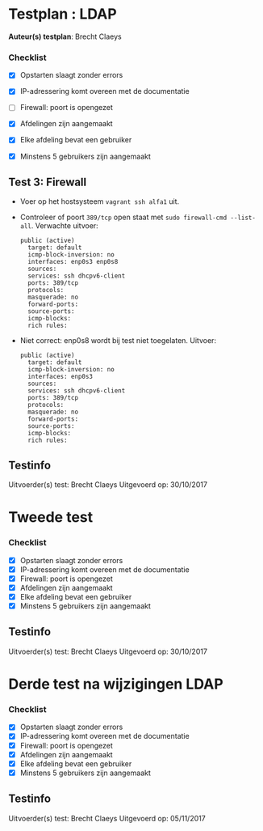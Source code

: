 # Testplan : LDAP

**Auteur(s) testplan**: Brecht Claeys

### Checklist

- [x] Opstarten slaagt zonder errors
- [x] IP-adressering komt overeen met de documentatie
- [ ] Firewall: poort is opengezet
- [x] Afdelingen zijn aangemaakt
- [x] Elke afdeling bevat een gebruiker
- [x] Minstens 5 gebruikers zijn aangemaakt


## Test 3: Firewall

- Voer op het hostsysteem `vagrant ssh alfa1` uit.
- Controleer of poort `389/tcp` open staat met `sudo firewall-cmd --list-all`. Verwachte uitvoer:
  ```
  public (active)
    target: default
    icmp-block-inversion: no
    interfaces: enp0s3 enp0s8
    sources:
    services: ssh dhcpv6-client
    ports: 389/tcp
    protocols:
    masquerade: no
    forward-ports:
    source-ports:
    icmp-blocks:
    rich rules:
  ```

- Niet correct: enp0s8 wordt bij test niet toegelaten. Uitvoer:
  ```
  public (active)
    target: default
    icmp-block-inversion: no
    interfaces: enp0s3
    sources:
    services: ssh dhcpv6-client
    ports: 389/tcp
    protocols:
    masquerade: no
    forward-ports:
    source-ports:
    icmp-blocks:
    rich rules:
  ```
  
## Testinfo

Uitvoerder(s) test: Brecht Claeys
Uitgevoerd op: 30/10/2017



# Tweede test

### Checklist

- [x] Opstarten slaagt zonder errors
- [x] IP-adressering komt overeen met de documentatie
- [x] Firewall: poort is opengezet
- [x] Afdelingen zijn aangemaakt
- [x] Elke afdeling bevat een gebruiker
- [x] Minstens 5 gebruikers zijn aangemaakt

## Testinfo

Uitvoerder(s) test: Brecht Claeys
Uitgevoerd op: 30/10/2017

# Derde test na wijzigingen LDAP

### Checklist

- [x] Opstarten slaagt zonder errors
- [x] IP-adressering komt overeen met de documentatie
- [x] Firewall: poort is opengezet
- [x] Afdelingen zijn aangemaakt
- [x] Elke afdeling bevat een gebruiker
- [x] Minstens 5 gebruikers zijn aangemaakt

## Testinfo

Uitvoerder(s) test: Brecht Claeys
Uitgevoerd op: 05/11/2017